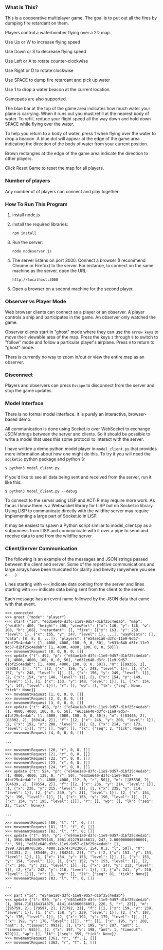 ### What Is This?

This is a cooperative multiplayer game. The goal is to put out all the
fires by dumping fire retardant on them.

Players control a waterbomber flying over a 2D map.

Use Up or W to increase flying speed

Use Down or S to decrease flying speed

Use Left or A to rotate counter-clockwise

Use Right or D to rotate clockwise

Use SPACE to dump fire retardant and pick up water

Use 1 to drop a water beacon at the current location.

Gamepads are also supported.

The blue bar at the top of the game area indicates how much water your
plane is carrying. When it runs out you must refill at the nearest
body of water. To refill, reduce your flight speed all the way down
and hold down SPACE while flying over the water.

To help you return to a body of water, press 1 when flying over the
water to drop a beacon. A blue dot will appear at the edge of the game
area indicating the direction of the body of water from your current
position.

Brown rectangles at the edge of the game area indicate the direction to other players.

Click Reset Game to reset the map for all players.

### Number of players

Any number of of players can connect and play together.

### How To Run This Program

1. install node.js

2. install the required libraries:

    `npm install`

3. Run the server:

    `node nodeserver.js`

3. The server listens on port 3000. Connect a browser (I recommend
Chrome or Firefox) to the server. For instance, to connect on the same
machine as the server, open the URL:

    `http://localhost:3000`

4. Open a browser on a second machine for the second player.

### Observer vs Player Mode

Web browser clients can connect as a player or an observer. A player
controls a ship and participates in the game. An observer only watched
the game.

Observer clients start in "ghost" mode where they can use the `arrow
keys` to move their viewable area of the map. Press the keys `1`
through `9` to switch to "follow" mode and follow a particular
player's airplane. Press `0` to return to "ghost" mode.

There is currently no way to zoom in/out or view the entire map as an
observer.

### Disconnect

Players and observers can press `Escape` to disconnect from the server and stop the game updates.

### Model Interface

There is no formal model interface. It is purely an interactive, browser-based demo.

All communication is done using Socket.io over WebSocket to exchange
JSON strings between the server and clients. So it should be possible
to write a model that uses this some protocol to interact with the
server.

I have written a demo python model player in `model_client.py` that
provides more information about how one might do this. To try it you
will need the `socketio` python package and python 3:

    $ python3 model_client.py

If you'd like to see all data being sent and received from the server,
run it like this:

    $ python3 model_client.py --debug

To connect to the server using LISP and ACT-R may require more
work. As far as I know there is a Websocket library for LISP but no
Socket.io library. Using LISP to communicate directly with the
wildfire server may require implementing a large part of Socket.io in
LISP.

It may be easiest to spawn a Python script similar to model_client.py
as a subprocess from LISP and communicate with it over a pipe to send
and receive data to and from the wildfire server.

### Client/Server Communication

The following is an example of the messages and JSON strings passed
between the client and server. Some of the repetitive communications
and large arrays have been truncated for clarity and brevity (anywhere
you see a `...`).

Lines starting with `<<<` indicate data coming from the server and
lines starting with `>>>` indicate data being sent from the client to
the server.

Each message has an event name followed by the JSON data that came
with that event.

    <<< connected
    >>> greet {"mode": "player"}
    <<< start {"id": "e631e640-d3fc-11e9-9d57-d1bf25c4edab", "map": {"width": 400, "height": 400, "viewPort": {"x": 146, "y": 146, "w": 108, "h": 108}, "retardant": [], "fire": [{"x": 163, "y": 239, "level": 1}, {"x": 155, "y": 247, "level": 1}, ...], "wayPoints": [], "data": [8, 8, 8, ...]}, "players": {"e54ae1a0-d3fc-11e9-9d57-d1bf25c4edab": [1, 4000, 4000, 100, 0, 0, 50], "e631e640-d3fc-11e9-9d57-d1bf25c4edab": [1, 4000, 4000, 100, 0, 0, 50]}}
    >>> movementRequest [0, 0, 0, 0, []]
    <<< update {"t": 492, "p": {"e54ae1a0-d3fc-11e9-9d57-d1bf25c4edab": [1, 4000, 4000, 100, 0, 0, 50], "e631e640-d3fc-11e9-9d57-d1bf25c4edab": [1, 4000, 4000, 100, 0, 0, 50]}, "m": [[99356, 2], [59354, 2]], "f": [[2, {"x": 156, "y": 248, "level": 1}], [1, {"x": 157, "y": 248, "level": 1}], [1, {"x": 156, "y": 249, "level": 1}], [2, {"x": 154, "y": 148, "level": 1}], [1, {"x": 154, "y": 149, "level": 1}], [1, {"x": 153, "y": 148, "level": 1}], [1, {"x": 154, "y": 147, "level": 1}]], "r": [], "wp": [], "lk": {"seq": None, "tick": None}}
    >>> movementRequest [1, 0, 0, 0, []]
    >>> movementRequest [2, 0, 0, 0, []]
    >>> movementRequest [3, 0, 0, 0, []]
    <<< update {"t": 498, "p": {"e54ae1a0-d3fc-11e9-9d57-d1bf25c4edab": [1, 4000, 4000, 100, 0, 0, 50], "e631e640-d3fc-11e9-9d57-d1bf25c4edab": [1, 4000, 4000, 100, 0, 0, 50]}, "m": [[83446, 2], [83392, 2], [69414, 2]], "f": [[2, {"x": 246, "y": 208, "level": 1}], [2, {"x": 192, "y": 208, "level": 1}], [2, {"x": 214, "y": 173, "level": 1}]], "r": [], "wp": [], "lk": {"seq": 2, "tick": None}}
    >>> movementRequest [4, 0, 0, 0, []]

    ...

    >>> movementRequest [20, "r", 0, 0, []]
    >>> movementRequest [21, "r", 0, 0, []]
    >>> movementRequest [22, "r", 0, 0, []]
    >>> movementRequest [23, "r", 0, 0, []]
    >>> movementRequest [24, "r", 0, 0, []]
    <<< update {"t": 524, "p": {"e54ae1a0-d3fc-11e9-9d57-d1bf25c4edab": [1, 4000, 4000, 139, 0, "r", 50], "e631e640-d3fc-11e9-9d57-d1bf25c4edab": [1, 4000, 4000, 112, 0, "r", 50]}, "m": [[85836, 2], [84639, 2], [78554, 2]], "f": [[2, {"x": 236, "y": 214, "level": 1}], [1, {"x": 236, "y": 215, "level": 1}], [1, {"x": 235, "y": 214, "level": 1}], [2, {"x": 239, "y": 211, "level": 1}], [2, {"x": 154, "y": 196, "level": 1}], [1, {"x": 153, "y": 196, "level": 1}], [1, {"x": 154, "y": 195, "level": 1}]], "r": [], "wp": [], "lk": {"seq": 23, "tick": None}}

    ...

    >>> movementRequest [80, "l", "f", 0, []]
    >>> movementRequest [81, "l", "f", 0, []]
    >>> movementRequest [82, "l", "f", 0, []]
    <<< update {"t": 594, "p": {"e54ae1a0-d3fc-11e9-9d57-d1bf25c4edab": [1, 3950.6942949759145, 3961.022791846611, 247, 2.600000000000001, "r", 50], "e631e640-d3fc-11e9-9d57-d1bf25c4edab": [1, 3999.728190705395, 4000.1267473422067, 154, 0.2, "l", 50]}, "m": [[61353, 2], [85446, 2], [84242, 2]], "f": [[2, {"x": 153, "y": 153, "level": 1}], [1, {"x": 154, "y": 153, "level": 1}], [1, {"x": 153, "y": 154, "level": 1}], [1, {"x": 152, "y": 153, "level": 1}], [2, {"x": 246, "y": 213, "level": 1}], [1, {"x": 247, "y": 213, "level": 1}], [2, {"x": 242, "y": 210, "level": 1}], [1, {"x": 241, "y": 210, "level": 1}]], "r": [], "wp": [], "lk": {"seq": 81, "tick": None}}
    >>> movementRequest [83, "l", "f", 0, []]

    ...

    <<< part {"id": "e54ae1a0-d3fc-11e9-9d57-d1bf25c4edab"}
    <<< update {"t": 930, "p": {"e631e640-d3fc-11e9-9d57-d1bf25c4edab": [1, 3894.7181164314875, 4141.845066656051, 220, 5, "r", 22]}, "m": [[95759, 2], [70597, 2], [71792, 2]], "f": [[2, {"x": 159, "y": 239, "level": 1}], [1, {"x": 158, "y": 239, "level": 1}], [2, {"x": 197, "y": 176, "level": 1}], [2, {"x": 192, "y": 179, "level": 1}], [1, {"x": 192, "y": 178, "level": 1}]], "r": [[1, {"x": 195, "y": 208, "amt": 1, "timeout": 993}], [1, {"x": 195, "y": 207, "amt": 1, "timeout": 985}], [2, {"x": 197, "y": 198, "amt": 1, "timeout": 929}]], "wp": [], "lk": {"seq": 359, "tick": None}}
    >>> movementRequest [361, "r", "f", 1, []]
    >>> movementRequest [362, "r", "f", 1, []]
